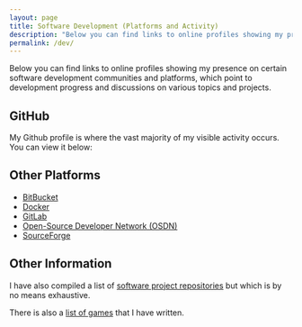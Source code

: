```yaml
---
layout: page
title: Software Development (Platforms and Activity)
description: "Below you can find links to online profiles showing my presence on certain software development communities and platforms, which point to development progress and discussions on various topics, projects and repositories."
permalink: /dev/
---
```


Below you can find links to online profiles showing my presence on certain software development communities and platforms, which point to development progress and discussions on various topics and projects.

## GitHub
My Github profile is where the vast majority of my visible activity occurs.  You can view it below:
<div class="github-profile-badge" data-user="njsch"></div>
<script src="https://cdn.jsdelivr.net/gh/Rapsssito/github-profile-badge@latest/src/widget.min.js"></script>

## Other Platforms
* [BitBucket](https://bitbucket.org/njsch/)
* [Docker](https://hub.docker.com/u/njsch)
* [GitLab](https://gitlab.com/njsch)
* [Open-Source Developer Network (OSDN)](https://osdn.net/users/njsch/)
* [SourceForge](https://sourceforge.net/u/njschmidt/)

## Other Information
I have also compiled a list of [software project repositories](/repos/) but which is by no means exhaustive.

There is also a [list of games](/games/) that I have written.